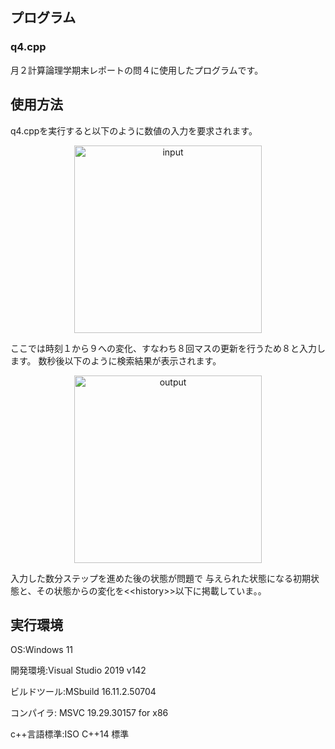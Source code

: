 ## プログラム
### q4.cpp
月２計算論理学期末レポートの問４に使用したプログラムです。
## 使用方法
q4.cppを実行すると以下のように数値の入力を要求されます。



<p align="center">
  <img src="https://github.com/zenon-paul/Computational_Logic_final_report/issues/1#issue-2810769651" alt="input" width="300px">
</p>




ここでは時刻１から９への変化、すなわち８回マスの更新を行うため８と入力します。
数秒後以下のように検索結果が表示されます。



<p align="center">
  <img src="https://github.com/zenon-paul/Computational_Logic_final_report/issues/2#issue-2810769888" alt="output" width="300px">
</p>




入力した数分ステップを進めた後の状態が問題で
与えられた状態になる初期状態と、その状態からの変化を\<\<history\>\>以下に掲載していま。。

## 実行環境
OS:Windows 11

開発環境:Visual Studio 2019 v142

ビルドツール:MSbuild 16.11.2.50704

コンパイラ: MSVC 19.29.30157 for x86

c++言語標準:ISO C++14 標準
